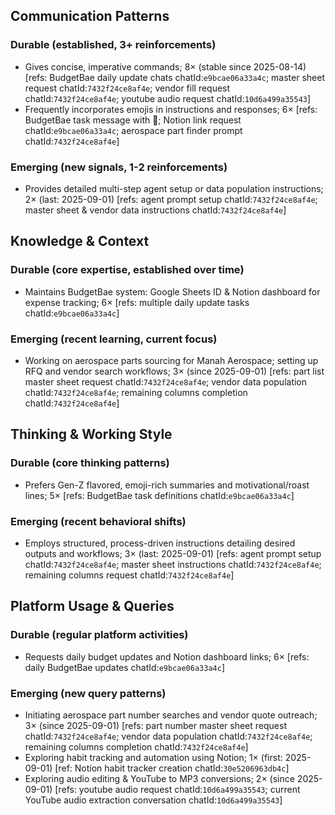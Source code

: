 ## Communication Patterns
### Durable (established, 3+ reinforcements)
- Gives concise, imperative commands; 8× (stable since 2025-08-14) [refs: BudgetBae daily update chats chatId:`e9bcae06a33a4c`; master sheet request chatId:`7432f24ce8af4e`; vendor fill request chatId:`7432f24ce8af4e`; youtube audio request chatId:`10d6a499a35543`]
- Frequently incorporates emojis in instructions and responses; 6× [refs: BudgetBae task message with 🎯; Notion link request chatId:`e9bcae06a33a4c`; aerospace part finder prompt chatId:`7432f24ce8af4e`]

### Emerging (new signals, 1-2 reinforcements)
- Provides detailed multi-step agent setup or data population instructions; 2× (last: 2025-09-01) [refs: agent prompt setup chatId:`7432f24ce8af4e`; master sheet & vendor data instructions chatId:`7432f24ce8af4e`]

## Knowledge & Context
### Durable (core expertise, established over time)
- Maintains BudgetBae system: Google Sheets ID & Notion dashboard for expense tracking; 6× [refs: multiple daily update tasks chatId:`e9bcae06a33a4c`]

### Emerging (recent learning, current focus)
- Working on aerospace parts sourcing for Manah Aerospace; setting up RFQ and vendor search workflows; 3× (since 2025-09-01) [refs: part list master sheet request chatId:`7432f24ce8af4e`; vendor data population chatId:`7432f24ce8af4e`; remaining columns completion chatId:`7432f24ce8af4e`]

## Thinking & Working Style
### Durable (core thinking patterns)
- Prefers Gen-Z flavored, emoji-rich summaries and motivational/roast lines; 5× [refs: BudgetBae task definitions chatId:`e9bcae06a33a4c`]

### Emerging (recent behavioral shifts)
- Employs structured, process-driven instructions detailing desired outputs and workflows; 3× (last: 2025-09-01) [refs: agent prompt setup chatId:`7432f24ce8af4e`; master sheet instructions chatId:`7432f24ce8af4e`; remaining columns request chatId:`7432f24ce8af4e`]

## Platform Usage & Queries
### Durable (regular platform activities)
- Requests daily budget updates and Notion dashboard links; 6× [refs: daily BudgetBae updates chatId:`e9bcae06a33a4c`]

### Emerging (new query patterns)
- Initiating aerospace part number searches and vendor quote outreach; 3× (since 2025-09-01) [refs: part number master sheet request chatId:`7432f24ce8af4e`; vendor data population chatId:`7432f24ce8af4e`; remaining columns completion chatId:`7432f24ce8af4e`]
- Exploring habit tracking and automation using Notion; 1× (first: 2025-09-01) [ref: Notion habit tracker creation chatId:`30e5206963db4c`]
- Exploring audio editing & YouTube to MP3 conversions; 2× (since 2025-09-01) [refs: youtube audio request chatId:`10d6a499a35543`; current YouTube audio extraction conversation chatId:`10d6a499a35543`]